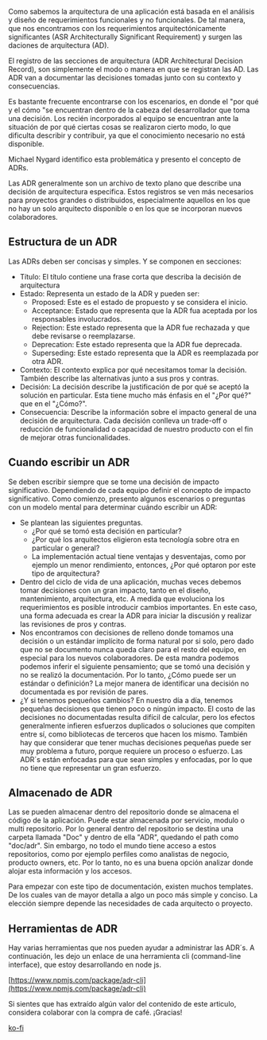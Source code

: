 Como sabemos la arquitectura de una aplicación está basada en el análisis y diseño de requerimientos funcionales y no funcionales. De tal manera, que nos encontramos con los requerimientos arquitectónicamente significantes (ASR Architecturally Significant Requirement) y surgen las daciones de arquitectura (AD).

El registro de las secciones de arquitectura (ADR Architectural Decision Record), son simplemente el modo o manera en que se registran las AD. Las ADR van a documentar las decisiones tomadas junto con su contexto y consecuencias.

Es bastante frecuente encontrarse con los escenarios, en donde el "por qué y el cómo "se encuentran dentro de la cabeza del desarrollador que toma una decisión. Los recién incorporados al equipo se encuentran ante la situación de por qué ciertas cosas se realizaron cierto modo, lo que dificulta describir y contribuir, ya que el conocimiento necesario no está disponible.

Michael Nygard identifico esta problemática y presento el concepto de ADRs.

Las ADR generalmente son un archivo de texto plano que describe una decisión de arquitectura especifica. Estos registros se ven más necesarios para proyectos grandes o distribuidos, especialmente aquellos en los que no hay un solo arquitecto disponible o en los que se incorporan nuevos colaboradores.

## Estructura de un ADR

Las ADRs deben ser concisas y simples. Y se componen en secciones:

- Título: El título contiene una frase corta que describa la decisión de arquitectura
- Estado: Representa un estado de la ADR y pueden ser:
  - Proposed: Este es el estado de propuesto y se considera el inicio.
  - Acceptance: Estado que representa que la ADR fua aceptada por los responsables involucrados.
  - Rejection: Este estado representa que la ADR fue rechazada y que debe revisarse o reemplazarse.
  - Deprecation: Este estado representa que la ADR fue deprecada.
  - Superseding: Este estado representa que la ADR es reemplazada por otra ADR.
- Contexto: El contexto explica por qué necesitamos tomar la decisión. También describe las alternativas junto a sus pros y contras.
- Decisión: La decisión describe la justificación de por qué se aceptó la solución en particular. Esta tiene mucho más énfasis en el "¿Por qué?" que en el "¿Cómo?".
- Consecuencia: Describe la información sobre el impacto general de una decisión de arquitectura. Cada decisión conlleva un trade-off o reducción de funcionalidad o capacidad de nuestro producto con el fin de mejorar otras funcionalidades.

## Cuando escribir un ADR

Se deben escribir siempre que se tome una decisión de impacto significativo. Dependiendo de cada equipo definir el concepto de impacto significativo. Como comienzo, presento algunos escenarios o preguntas con un modelo mental para determinar cuándo escribir un ADR:

- Se plantean las siguientes preguntas.
  - ¿Por qué se tomó esta decisión en particular?
  - ¿Por qué los arquitectos eligieron esta tecnología sobre otra en particular o general?
  - La implementación actual tiene ventajas y desventajas, como por ejemplo un menor rendimiento, entonces, ¿Por qué optaron por este tipo de arquitectura?
- Dentro del ciclo de vida de una aplicación, muchas veces debemos tomar decisiones con un gran impacto, tanto en el diseño, mantenimiento, arquitectura, etc. A medida que evoluciona los requerimientos es posible introducir cambios importantes. En este caso, una forma adecuada es crear la ADR para iniciar la discusión y realizar las revisiones de pros y contras.
- Nos encontramos con decisiones de relleno donde tomamos una decisión o un estándar implícito de forma natural por si solo, pero dado que no se documento nunca queda claro para el resto del equipo, en especial para los nuevos colaboradores. De esta mandra podemos podemos inferir el siguiente pensamiento; que se tomó una decisión y no se realizó la documentación. Por lo tanto, ¿Cómo puede ser un estándar o definición? La mejor manera de identificar una decisión no documentada es por revisión de pares.
- ¿Y si tenemos pequeños cambios? En nuestro día a día, tenemos pequeñas decisiones que tienen poco o ningún impacto. El costo de las decisiones no documentadas resulta difícil de calcular, pero los efectos generalmente infieren esfuerzos duplicados o soluciones que compiten entre sí, como bibliotecas de terceros que hacen los mismo. También hay que considerar que tener muchas decisiones pequeñas puede ser muy problema a futuro, porque requiere un proceso o esfuerzo. Las ADR´s están enfocadas para que sean simples y enfocadas, por lo que no tiene que representar un gran esfuerzo.


## Almacenado de ADR

Las se pueden almacenar dentro del repositorio donde se almacena el código de la aplicación. Puede estar almacenada por servicio, modulo o multi repositorio. Por lo general dentro del repositorio se destina una carpeta llamada "Doc" y dentro de ella "ADR", quedando el path como "doc/adr". Sin embargo, no todo el mundo tiene acceso a estos repositorios, como por ejemplo perfiles como analistas de negocio, producto owners, etc. Por lo tanto, no es una buena opción analizar donde alojar esta información y los accesos.

Para empezar con este tipo de documentación, existen muchos templates. De los cuales van de mayor detalla a algo un poco más simple y conciso. La elección siempre depende las necesidades de cada arquitecto o proyecto.


## Herramientas de ADR

Hay varias herramientas que nos pueden ayudar a administrar las ADR´s. A continuación, les dejo un enlace de una herramienta cli (command-line interface), que estoy desarrollando en node js.

[https://www.npmjs.com/package/adr-cli](https://www.npmjs.com/package/adr-cli)

Si sientes que has extraído algún valor del contenido de este articulo, considera colaborar con la compra de café. ¡Gracias!

[ko-fi](https://ko-fi.com/hectorromano)